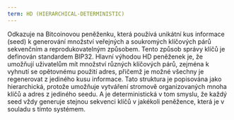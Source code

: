 ```yaml
---
term: HD (HIERARCHICAL-DETERMINISTIC)
---
```


Odkazuje na Bitcoinovou peněženku, která používá unikátní kus informace (seed) k generování množství veřejných a soukromých klíčových párů sekvenčním a reprodukovatelným způsobem. Tento způsob správy klíčů je definován standardem BIP32. Hlavní výhodou HD peněženek je, že umožňují uživatelům mít množství různých klíčových párů, zejména k vyhnutí se opětovnému použití adres, přičemž je možné všechny je regenerovat z jediného kusu informace. Tato struktura je popisována jako hierarchická, protože umožňuje vytváření stromově organizovaných mnoha klíčů a adres z jediného seedu. A je deterministická v tom smyslu, že každý seed vždy generuje stejnou sekvenci klíčů v jakékoli peněžence, která je v souladu s tímto systémem.